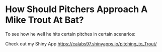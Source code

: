 # How Should Pitchers Approach A Mike Trout At Bat? 

To see how he well he hits certain pitches in certain scenarios:  

Check out my Shiny App  https://calabs97.shinyapps.io/pitching_to_Trout/
